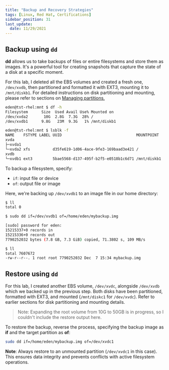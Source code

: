 ```yaml
---
title: "Backup and Recovery Strategies"
tags: [Linux, Red Hat, Certifications]
sidebar_position: 31
last_update:
  date: 11/29/2021
---
```


## Backup using `dd`

**dd** allows us to take backups of files or entire filesystems and store them as images. It's a powerful tool for creating snapshots that capture the state of a disk at a specific moment.

For this lab, I deleted all the EBS volumes and created a fresh one, `/dev/xvdb`, then partitioned and formatted it with EXT3, mounting it to `/mnt/diskb1`. For detailed instructions on disk partitioning and mounting, please refer to sections on [Managing partitions.](./025-Managing-Partitions.md)

```bash
eden@tst-rhel:mnt $ df -h
Filesystem      Size  Used Avail Use% Mounted on
/dev/xvda2       10G  2.8G  7.3G  28% /
/dev/xvdb1      9.8G   23M  9.3G   1% /mnt/diskb1
```
```bash
eden@tst-rhel:mnt $ lsblk -f
NAME    FSTYPE LABEL UUID                                 MOUNTPOINT
xvda
├─xvda1
└─xvda2 xfs          d35fe619-1d06-4ace-9fe3-169baad3e421 /
xvdb
└─xvdb1 ext3         5bae5568-d137-495f-b2f5-e0518b1c6d71 /mnt/diskb1 
```

To backup a filesystem, specify:

- `if`: input file or device
- `of`: output file or image

Here, we're backing up `/dev/xvdb1` to an image file in our home directory:

```bash
$ ll
total 0
```
```bash
$ sudo dd if=/dev/xvdb1 of=/home/eden/mybackup.img

[sudo] password for eden:
15215337+0 records in
15215336+0 records out
7790252032 bytes (7.8 GB, 7.3 GiB) copied, 71.3802 s, 109 MB/s
```
```bash
$ ll
total 7607672
-rw-r--r--. 1 root root 7790252032 Dec  7 15:34 mybackup.img 
```

## Restore using `dd`

For this lab, I created another EBS volume, `/dev/xvdc`, alongside `/dev/xvdb` which we backed up in the previous step. Both disks have been partitioned, formatted with EXT3, and mounted (`/mnt/diskc1` for `/dev/xvdc`). Refer to earlier sections for disk partitioning and mounting details.

> Note: Expanding the root volume from 10G to 50GB is in progress, so I couldn't include the restore output here.

To restore the backup, reverse the process, specifying the backup image as **if** and the target partition as **of**:

```bash
sudo dd if=/home/eden/mybackup.img of=/dev/xvdc1
```

**Note**: Always restore to an unmounted partition (`/dev/xvdc1` in this case). This ensures data integrity and prevents conflicts with active filesystem operations.